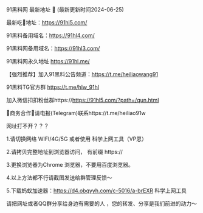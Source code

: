 91黑料网 最新地址 👋 (最新更新时间2024-06-25)

最新吃🍉地址：https://91hl5.com/

91黑料备用域名：https://91hl4.com/

91黑料网备用域名：https://91hl3.com/

91黑料网永久地址 https://91hl.me/

【强烈推荐】加入91黑料公告频道：https://t.me/heiliaowang91

91黑料TG官方群 https://t.me/hlw_91hl

加入微信扣扣粉丝群https://https://91hl5.com/?path=/qun.html

🤝商务合作🤝请电报(Telegram)联系https://t.me/heiliao91w

网址打不开？？？

1.请切换网络 WIFI/4G/5G 或者使用 科学上网工具（VP恩）

2.请拷贝完整地址到浏览器访问， 有前缀 https://

3.更换浏览器为Chrome 浏览器，不要用百度浏览器。

4.以上方法都不行请截图发送给群管理反馈～

5.下载蚂蚁加速器：https://d4.obqyyh.com/c-5016/a-brEXR 科学上网工具

请把网址或者QQ群分享给身边有需要的人 ，您的转发、分享是我们前进的动力～
